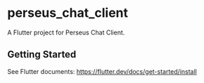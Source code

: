 # perseus_chat_client

A Flutter project for Perseus Chat Client.

## Getting Started

See Flutter documents: https://flutter.dev/docs/get-started/install
